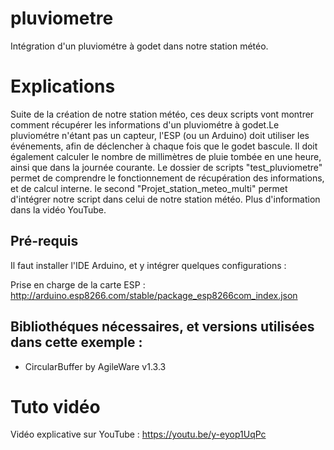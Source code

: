 # pluviometre

Intégration d'un pluviométre à godet dans notre station météo.

# Explications
Suite de la création de notre station météo, ces deux scripts vont montrer comment récupérer les informations d'un pluviométre à godet.Le pluviométre n'étant pas un capteur, l'ESP (ou un Arduino) doit utiliser les événements, afin de déclencher à chaque fois que le godet bascule. Il doit également calculer le nombre de millimètres de pluie tombée en une heure, ainsi que dans la journée courante.
Le dossier de scripts "test_pluviometre" permet de comprendre le fonctionnement de récupération des informations, et de calcul interne. le second "Projet_station_meteo_multi" permet d'intégrer notre script dans celui de notre station météo.
Plus d'information dans la vidéo YouTube.

## Pré-requis
Il faut installer l'IDE Arduino, et y intégrer quelques configurations :

Prise en charge de la carte ESP : http://arduino.esp8266.com/stable/package_esp8266com_index.json

## Bibliothéques nécessaires, et versions utilisées dans cette exemple :
  - CircularBuffer by AgileWare v1.3.3
  
  
# Tuto vidéo
Vidéo explicative sur YouTube : https://youtu.be/y-eyop1UqPc
